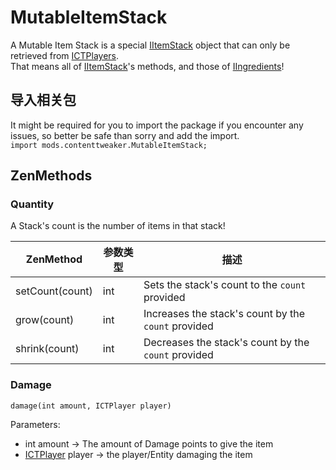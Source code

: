# MutableItemStack

A Mutable Item Stack is a special [IItemStack](/Vanilla/Items/IItemStack/) object that can only be retrieved from [ICTPlayers](/Mods/ContentTweaker/Vanilla/Types/Player/ICTPlayer/).  
That means all of [IItemStack](/Vanilla/Items/IItemStack/)'s methods, and those of [IIngredients](/Vanilla/Variable_Types/IIngredient/)!

## 导入相关包
It might be required for you to import the package if you encounter any issues, so better be safe than sorry and add the import.  
`import mods.contenttweaker.MutableItemStack;`

## ZenMethods

### Quantity
A Stack's count is the number of items in that stack!

| ZenMethod       | 参数类型 | 描述                                                  |
| --------------- | ---- | --------------------------------------------------- |
| setCount(count) | int  | Sets the stack's count to the `count` provided      |
| grow(count)     | int  | Increases the stack's count by the `count` provided |
| shrink(count)   | int  | Decreases the stack's count by the `count` provided |

### Damage
`damage(int amount, ICTPlayer player)`

Parameters:

- int amount → The amount of Damage points to give the item
- [ICTPlayer](/Mods/ContentTweaker/Vanilla/Types/Player/ICTPlayer/) player → the player/Entity damaging the item